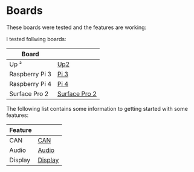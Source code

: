 # Boards

These boards were tested and the features are working:

I tested follwing boards:


| Board |  |
| --- | --- | 
| Up ² | [Up2](boards/up-squared/up-squared.md) | 
| Raspberry Pi 3 | [Pi 3](boards/raspberry_pi3/raspberry_pi3.md) | 
| Raspberry Pi 4 | [Pi 4](boards/raspberry_pi4/raspberry_pi4.md) | 
| Surface Pro 2 | [Surface Pro 2](boards/surface_pro2/surface_pro2.md) | 


The following list contains some information to getting started with some features:

| Feature |  |
| --- | --- | 
| CAN | [CAN](CAN/can.md) | 
| Audio | [Audio](audio/audio.md) | 
| Display | [Display](display/display.md) | 

